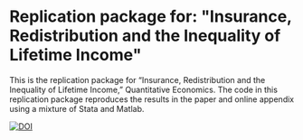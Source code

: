 # Replication package for: "Insurance, Redistribution and the Inequality of Lifetime Income"
This is the replication package for “Insurance, Redistribution and the Inequality of Lifetime Income,” Quantitative Economics.  The code in this replication package reproduces the results in the paper and online appendix using a mixture of Stata and Matlab.

[![DOI](https://zenodo.org/badge/DOI/10.5281/zenodo.14783503.svg)](https://doi.org/10.5281/zenodo.14783503)

